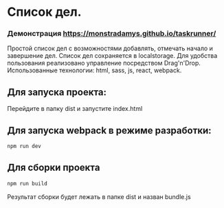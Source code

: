 # Список дел. 
### Демонстрация https://monstradamys.github.io/taskrunner/
Простой список дел с возможностями добавлять, отмечать начало и завершение дел. 
Список дел сохраняется в localstorage. 
Для удобства пользования реализовано управление посредством Drag'n'Drop.
Использованные технологии: html, sass, js, react, webpack.
## Для запуска проекта:
Перейдите в папку dist и запустите index.html
## Для запуска webpack в режиме разработки:
```js
npm run dev
```
## Для сборки проекта
```js
npm run build
```
Результат сборки будет лежать в папке dist и назван bundle.js
